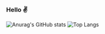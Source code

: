 ### Hello ✌

![Anurag's GitHub stats](https://github-readme-stats.vercel.app/api?username=Blasemountain59&count_private=true&show_icons=true&theme=cobalt)
![Top Langs](https://github-readme-stats.vercel.app/api/top-langs/?username=Blasemountain59&theme=cobalt)

